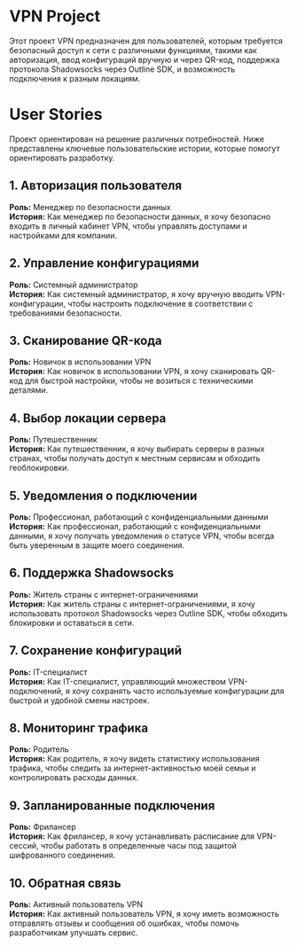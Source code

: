 # VPN Project

Этот проект VPN предназначен для пользователей, которым требуется безопасный доступ к сети с различными функциями, такими как авторизация, ввод конфигураций вручную и через QR-код, поддержка протокола Shadowsocks через Outline SDK, и возможность подключения к разным локациям.



# User Stories
Проект ориентирован на решение различных потребностей. Ниже представлены ключевые пользовательские истории, которые помогут ориентировать разработку.
## 1. Авторизация пользователя
   **Роль:** Менеджер по безопасности данных  
   **История:** Как менеджер по безопасности данных, я хочу безопасно входить в личный кабинет VPN, чтобы управлять доступами и настройками для компании.

## 2. Управление конфигурациями
   **Роль:** Системный администратор  
   **История:** Как системный администратор, я хочу вручную вводить VPN-конфигурации, чтобы настроить подключение в соответствии с требованиями безопасности.

## 3. Сканирование QR-кода
   **Роль:** Новичок в использовании VPN  
   **История:** Как новичок в использовании VPN, я хочу сканировать QR-код для быстрой настройки, чтобы не возиться с техническими деталями.

## 4. Выбор локации сервера
   **Роль:** Путешественник  
   **История:** Как путешественник, я хочу выбирать серверы в разных странах, чтобы получать доступ к местным сервисам и обходить геоблокировки.

## 5. Уведомления о подключении
   **Роль:** Профессионал, работающий с конфиденциальными данными  
   **История:** Как профессионал, работающий с конфиденциальными данными, я хочу получать уведомления о статусе VPN, чтобы всегда быть уверенным в защите моего соединения.

## 6. Поддержка Shadowsocks
   **Роль:** Житель страны с интернет-ограничениями  
   **История:** Как житель страны с интернет-ограничениями, я хочу использовать протокол Shadowsocks через Outline SDK, чтобы обходить блокировки и оставаться в сети.

## 7. Сохранение конфигураций
   **Роль:** IT-специалист  
   **История:** Как IT-специалист, управляющий множеством VPN-подключений, я хочу сохранять часто используемые конфигурации для быстрой и удобной смены настроек.

## 8. Мониторинг трафика
   **Роль:** Родитель  
   **История:** Как родитель, я хочу видеть статистику использования трафика, чтобы следить за интернет-активностью моей семьи и контролировать расходы данных.

## 9. Запланированные подключения
   **Роль:** Фрилансер  
   **История:** Как фрилансер, я хочу устанавливать расписание для VPN-сессий, чтобы работать в определенные часы под защитой шифрованного соединения.

## 10. Обратная связь
   **Роль:** Активный пользователь VPN  
   **История:** Как активный пользователь VPN, я хочу иметь возможность отправлять отзывы и сообщения об ошибках, чтобы помочь разработчикам улучшать сервис.
